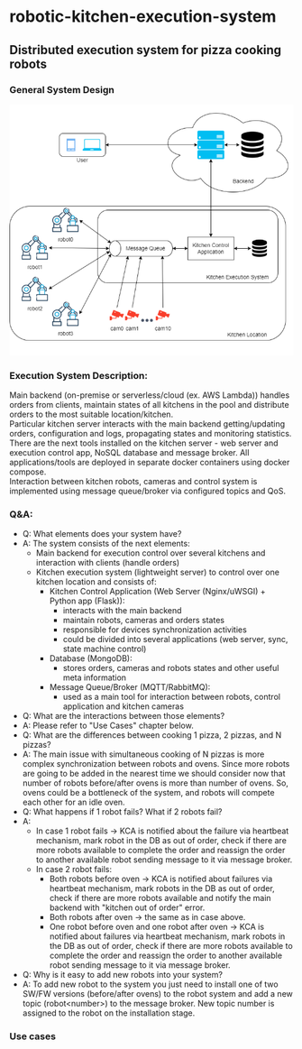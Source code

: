 # robotic-kitchen-execution-system
## Distributed execution system for pizza cooking robots

### General System Design
![General System Design](/img/general_system_design.png)

### Execution System Description:
Main backend (on-premise or serverless/cloud (ex. AWS Lambda)) handles orders from clients, maintain states of all kitchens in the pool and distribute orders to the most suitable location/kitchen.  
Particular kitchen server interacts with the main backend getting/updating orders, configuration and logs, propagating states and monitoring statistics.  
There are the next tools installed on the kitchen server - web server and execution control app, NoSQL database and message broker. 
All applications/tools are deployed in separate docker containers using docker compose.  
Interaction between kitchen robots, cameras and control system is implemented using message queue/broker via configured topics and QoS.

### Q&A:
- Q: What elements does your system have? 
- A: The system consists of the next elements:
  - Main backend for execution control over several kitchens and interaction with clients (handle orders)
  - Kitchen execution system (lightweight server) to control over one kitchen location and consists of:
    - Kitchen Control Application (Web Server (Nginx/uWSGI) + Python app (Flask)):
      - interacts with the main backend
      - maintain robots, cameras and orders states
      - responsible for devices synchronization activities
      - could be divided into several applications (web server, sync, state machine control)
    - Database (MongoDB):
      - stores orders, cameras and robots states and other useful meta information
    - Message Queue/Broker (MQTT/RabbitMQ):
      - used as a main tool for interaction between robots, control application and kitchen cameras
- Q: What are the interactions between those elements?
- A: Please refer to "Use Cases" chapter below.
- Q: What are the differences between cooking 1 pizza, 2 pizzas, and N pizzas?
- A: The main issue with simultaneous cooking of N pizzas is more complex synchronization between robots and ovens. 
  Since more robots are going to be added in the nearest time we should consider now that number of robots before/after ovens is more than number of ovens.
  So, ovens could be a bottleneck of the system, and robots will compete each other for an idle oven.
- Q: What happens if 1 robot fails? What if 2 robots fail?
- A: 
  - In case 1 robot fails -> KCA is notified about the failure via heartbeat mechanism, mark robot in the DB as out of order, check if there are more robots available to complete the order and reassign the order to another available robot sending message to it via message broker.
  - In case 2 robot fails:
    - Both robots before oven -> KCA is notified about failures via heartbeat mechanism, mark robots in the DB as out of order, check if there are more robots available and notify the main backend with "kitchen out of order" error.
    - Both robots after oven -> the same as in case above.
    - One robot before oven and one robot after oven -> KCA is notified about failures via heartbeat mechanism, mark robots in the DB as out of order, check if there are more robots available to complete the order and reassign the order to another available robot sending message to it via message broker.
- Q: Why is it easy to add new robots into your system?
- A: To add new robot to the system you just need to install one of two SW/FW versions (before/after ovens) to the robot system and add a new topic (robot\<number>) to the message broker. New topic number is assigned to the robot on the installation stage.

### Use cases

